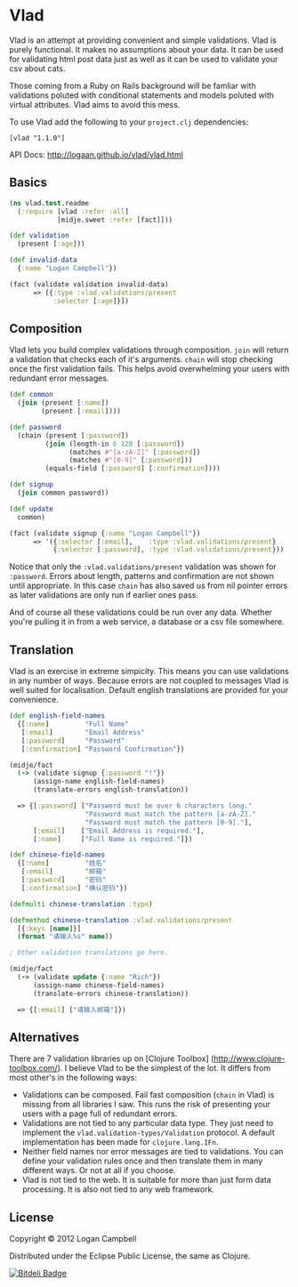 # Vlad

Vlad is an attempt at providing convenient and simple validations. Vlad is
purely functional. It makes no assumptions about your data. It can be used for
validating html post data just as well as it can be used to validate your
csv about cats.

Those coming from a Ruby on Rails background will be famliar with validations
poluted with conditional statements and models poluted with virtual attributes.
Vlad aims to avoid this mess.

To use Vlad add the following to your `project.clj` dependencies:

    [vlad "1.1.0"]

API Docs: <http://logaan.github.io/vlad/vlad.html>

## Basics

```clojure
(ns vlad.test.readme
  (:require [vlad :refer :all]
            [midje.sweet :refer [fact]]))

(def validation
  (present [:age]))

(def invalid-data
  {:name "Logan Campbell"})

(fact (validate validation invalid-data)
      => [{:type :vlad.validations/present
           :selector [:age]}])
```

## Composition

Vlad lets you build complex validations through composition. `join` will return
a validation that checks each of it's arguments. `chain` will stop checking
once the first validation fails. This helps avoid overwhelming your users with
redundant error messages.

```clojure
(def common
  (join (present [:name])
        (present [:email])))

(def password
  (chain (present [:password])
         (join (length-in 6 128 [:password])
               (matches #"[a-zA-Z]" [:password])
               (matches #"[0-9]" [:password]))
         (equals-field [:password] [:confirmation])))

(def signup
  (join common password))

(def update
  common)

(fact (validate signup {:name "Logan Campbell"})
      => '({:selector [:email],    :type :vlad.validations/present}
           {:selector [:password], :type :vlad.validations/present}))
```

Notice that only the `:vlad.validations/present` validation was shown for
`:password`. Errors about length, patterns and confirmation are not shown until
appropriate. In this case `chain` has also saved us from nil pointer errors as
later validations are only run if earlier ones pass.

And of course all these validations could be run over any data. Whether you're
pulling it in from a web service, a database or a csv file somewhere.

## Translation

Vlad is an exercise in extreme simpicity. This means you can use validations in
any number of ways. Because errors are not coupled to messages Vlad is well
suited for localisation. Default english translations are provided for your
convenience.

```clojure
(def english-field-names
  {[:name]         "Full Name"
   [:email]        "Email Address"
   [:password]     "Password"
   [:confirmation] "Password Confirmation"})

(midje/fact
  (-> (validate signup {:password "!"})
      (assign-name english-field-names)
      (translate-errors english-translation))

  => {[:password] ["Password must be over 6 characters long."
                   "Password must match the pattern [a-zA-Z]."
                   "Password must match the pattern [0-9]."],
      [:email]    ["Email Address is required."],
      [:name]     ["Full Name is required."]})

(def chinese-field-names
  {[:name]         "姓名"
   [:email]        "邮箱"
   [:password]     "密码"
   [:confirmation] "确认密码"})

(defmulti chinese-translation :type)

(defmethod chinese-translation :vlad.validations/present
  [{:keys [name]}]
  (format "请输入%s" name))

; Other validation translations go here.

(midje/fact
  (-> (validate update {:name "Rich"})
      (assign-name chinese-field-names)
      (translate-errors chinese-translation))

  => {[:email] ["请输入邮箱"]})
```

## Alternatives

There are 7 validation libraries up on [Clojure Toolbox]
(http://www.clojure-toolbox.com/). I believe Vlad to be the simplest of the
lot. It differs from most other's in the following ways:

* Validations can be composed. Fail fast composition (`chain` in Vlad) is
  missing from all libraries I saw. This runs the risk of presenting your users
  with a page full of redundant errors.
* Validations are not tied to any particular data type. They just need to
  implement the `vlad.validation-types/Validation` protocol. A default
  implementation has been made for `clojure.lang.IFn`.
* Neither field names nor error messages are tied to validations. You can
  define your validation rules once and then translate them in many different
  ways. Or not at all if you choose.
* Vlad is not tied to the web. It is suitable for more than just form data
  processing. It is also not tied to any web framework.

## License

Copyright © 2012 Logan Campbell

Distributed under the Eclipse Public License, the same as Clojure.



[![Bitdeli Badge](https://d2weczhvl823v0.cloudfront.net/logaan/vlad/trend.png)](https://bitdeli.com/free "Bitdeli Badge")

